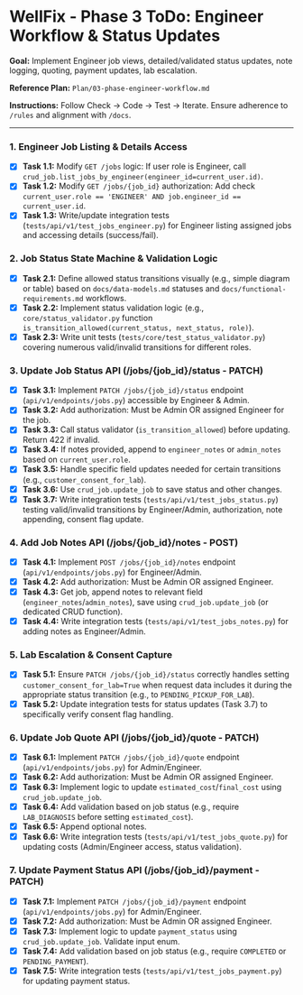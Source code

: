 # WellFix - Phase 3 ToDo: Engineer Workflow & Status Updates

**Goal:** Implement Engineer job views, detailed/validated status updates, note logging, quoting, payment updates, lab escalation.

**Reference Plan:** `Plan/03-phase-engineer-workflow.md`

**Instructions:** Follow Check -> Code -> Test -> Iterate. Ensure adherence to `/rules` and alignment with `/docs`.

---

### 1. Engineer Job Listing & Details Access

*   [x] **Task 1.1:** Modify `GET /jobs` logic: If user role is Engineer, call `crud_job.list_jobs_by_engineer(engineer_id=current_user.id)`.
*   [x] **Task 1.2:** Modify `GET /jobs/{job_id}` authorization: Add check `current_user.role == 'ENGINEER' AND job.engineer_id == current_user.id`.
*   [x] **Task 1.3:** Write/update integration tests (`tests/api/v1/test_jobs_engineer.py`) for Engineer listing assigned jobs and accessing details (success/fail).

### 2. Job Status State Machine & Validation Logic

*   [x] **Task 2.1:** Define allowed status transitions visually (e.g., simple diagram or table) based on `docs/data-models.md` statuses and `docs/functional-requirements.md` workflows.
*   [x] **Task 2.2:** Implement status validation logic (e.g., `core/status_validator.py` function `is_transition_allowed(current_status, next_status, role)`).
*   [x] **Task 2.3:** Write unit tests (`tests/core/test_status_validator.py`) covering numerous valid/invalid transitions for different roles.

### 3. Update Job Status API (/jobs/{job_id}/status - PATCH)

*   [x] **Task 3.1:** Implement `PATCH /jobs/{job_id}/status` endpoint (`api/v1/endpoints/jobs.py`) accessible by Engineer & Admin.
*   [x] **Task 3.2:** Add authorization: Must be Admin OR assigned Engineer for the job.
*   [x] **Task 3.3:** Call status validator (`is_transition_allowed`) before updating. Return 422 if invalid.
*   [x] **Task 3.4:** If notes provided, append to `engineer_notes` or `admin_notes` based on `current_user.role`.
*   [x] **Task 3.5:** Handle specific field updates needed for certain transitions (e.g., `customer_consent_for_lab`).
*   [x] **Task 3.6:** Use `crud_job.update_job` to save status and other changes.
*   [x] **Task 3.7:** Write integration tests (`tests/api/v1/test_jobs_status.py`) testing valid/invalid transitions by Engineer/Admin, authorization, note appending, consent flag update.

### 4. Add Job Notes API (/jobs/{job_id}/notes - POST)

*   [x] **Task 4.1:** Implement `POST /jobs/{job_id}/notes` endpoint (`api/v1/endpoints/jobs.py`) for Engineer/Admin.
*   [x] **Task 4.2:** Add authorization: Must be Admin OR assigned Engineer.
*   [x] **Task 4.3:** Get job, append notes to relevant field (`engineer_notes`/`admin_notes`), save using `crud_job.update_job` (or dedicated CRUD function).
*   [x] **Task 4.4:** Write integration tests (`tests/api/v1/test_jobs_notes.py`) for adding notes as Engineer/Admin.

### 5. Lab Escalation & Consent Capture

*   [x] **Task 5.1:** Ensure `PATCH /jobs/{job_id}/status` correctly handles setting `customer_consent_for_lab=True` when request data includes it during the appropriate status transition (e.g., to `PENDING_PICKUP_FOR_LAB`).
*   [x] **Task 5.2:** Update integration tests for status updates (Task 3.7) to specifically verify consent flag handling.

### 6. Update Job Quote API (/jobs/{job_id}/quote - PATCH)

*   [x] **Task 6.1:** Implement `PATCH /jobs/{job_id}/quote` endpoint (`api/v1/endpoints/jobs.py`) for Admin/Engineer.
*   [x] **Task 6.2:** Add authorization: Must be Admin OR assigned Engineer.
*   [x] **Task 6.3:** Implement logic to update `estimated_cost`/`final_cost` using `crud_job.update_job`.
*   [x] **Task 6.4:** Add validation based on job status (e.g., require `LAB_DIAGNOSIS` before setting `estimated_cost`).
*   [x] **Task 6.5:** Append optional notes.
*   [x] **Task 6.6:** Write integration tests (`tests/api/v1/test_jobs_quote.py`) for updating costs (Admin/Engineer access, status validation).

### 7. Update Payment Status API (/jobs/{job_id}/payment - PATCH)

*   [x] **Task 7.1:** Implement `PATCH /jobs/{job_id}/payment` endpoint (`api/v1/endpoints/jobs.py`) for Admin/Engineer.
*   [x] **Task 7.2:** Add authorization: Must be Admin OR assigned Engineer.
*   [x] **Task 7.3:** Implement logic to update `payment_status` using `crud_job.update_job`. Validate input enum.
*   [x] **Task 7.4:** Add validation based on job status (e.g., require `COMPLETED` or `PENDING_PAYMENT`).
*   [x] **Task 7.5:** Write integration tests (`tests/api/v1/test_jobs_payment.py`) for updating payment status. 